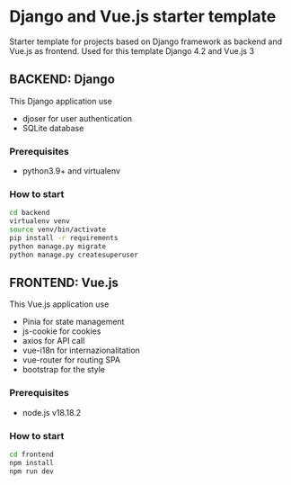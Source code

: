 # Django and Vue.js starter template

Starter template for projects based on Django framework as backend and Vue.js as frontend. 
Used for this template Django 4.2 and Vue.js 3

## BACKEND: Django

This Django application use 
- djoser for user authentication
- SQLite database

### Prerequisites

  - python3.9+ and virtualenv 

### How to start

```bash
cd backend
virtualenv venv
source venv/bin/activate
pip install -r requirements
python manage.py migrate
python manage.py createsuperuser
```

## FRONTEND: Vue.js

This Vue.js application use 
- Pinia for state management
- js-cookie for cookies
- axios for API call
- vue-i18n for internazionalitation
- vue-router for routing SPA
- bootstrap for the style

### Prerequisites

  - node.js v18.18.2
  
### How to start

```bash
cd frontend
npm install
npm run dev
```